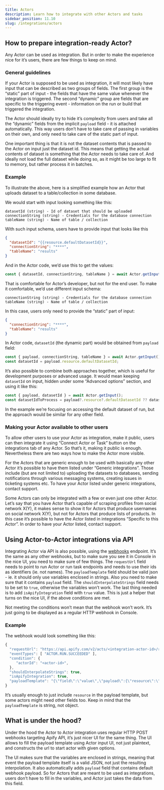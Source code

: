 ```yaml
---
title: Actors
description: Learn how to integrate with other Actors and tasks
sidebar_position: 11.10
slug: /integrations/actors
---
```


## How to prepare integration-ready Actor?

Any Actor can be used as integration. But in order to make the experience nice for it’s users, there are few things to keep on mind.

### General guidelines

If your Actor is supposed to be used as integration, it will most likely have input that can be described as two groups of fields. The first group is the “static” part of input - the fields that have the same value whenever the integration is triggered. The second “dynamic” group are fields that are specific to the triggering event - information on the run or build that triggered the integration.

The Actor should ideally try to hide it’s complexity from users and take all the “dynamic” fields from the implicit `payload` field - it is attached automatically. This way users don’t have to take care of passing in variables on their own, and only need to take care of the static part of input.

One important thing is that it is not the dataset contents that is passed to the Actor on input just the dataset id. This means that getting the actual contents of dataset is something that the Actor needs to take care of. And ideally not load the full dataset while doing so, as it might be too large to fit to memory, but rather process it in batches.

### Example

To illustrate the above, here is a simplified example how an Actor that uploads dataset to a table/collection in some database.

We would start with input looking something like this:

```plaintext
datasetId (string) - Id of dataset that should be uploaded
connectionString (string) - Credentials for the database connection
tableName (string) - Name of table / collection
```

With such input schema, users have to provide input that looks like this

```json
{
  "datasetId": "{{resource.defaultDatasetId}}",
  "connectionString": "****",
  "tableName": "results"
}
```

And in the Actor code, we’d use this to get the values:

```js
const { datasetId, connectionString, tableName } = await Actor.getInput();
```

That is comfortable for Actor’s developer, but not for the end user. To make it comfortable, we’d use different input schema:

```
connectionString (string) - Credentials for the database connection
tableName (string) - Name of table / collection
```

In this case, users only need to provide the “static” part of input:

```json
{
  "connectionString": "****",
  "tableName": "results"
}
```

In Actor code, `datasetId` (the dynamic part) would be obtained from `payload` field:

```jsx
const { payload, connectionString, tableName } = await Actor.getInput();
const datasetId = payload.resource.defaultDatasetId;
```

It’s also possible to combine both approaches together, which is useful for development purposes or advanced usage. It would mean keeping `datasetId` on input, hidden under some “Advanced options” section, and using it like this:

```jsx
const { payload, datasetId } = await Actor.getInput();
const datasetIdToProcess = payload?.resource?.defaultDatasetId ?? datasetId;
```

In the example we’re focusing on accessing the default dataset of run, but the approach would be similar for any other field.

### Making your Actor available to other users

To allow other users to use your Actor as integration, make it public, users can then integrate it using “Connect Actor or Task” button on the integrations tab of any Actor. So that’s it, making it public is enough. Nevertheless there are two ways how to make the Actor more visible.

For the Actors that are generic enough to be used with basically any other Actor it’s possible to have them listed under “Generic integrations”. Those include (but are not limited to) uploading the datasets to databases, sending notifications through various messaging systems, creating issues in ticketing systems etc. To have your Actor listed under generic integrations, contact support.

Some Actors can only be integrated with a few or even just one other Actor. Let’s say that you have Actor that’s capable of scraping profiles from social network X(Y), it makes sense to show it for Actors that produce usernames on social network X(Y), but not for Actors that produce lists of products. In this case it’s possible to have the Actor listed in integrations “Specific to this Actor”. In order to have your Actor listed, contact support.

## Using Actor-to-Actor integrations via API

Integrating Actor via API is also possible, using the [webhooks](https://docs.apify.com/api/v2#/reference/webhooks/webhook-collection/create-webhook) endpoint. It’s the same as any other webhooks, but to make sure you see it in Console in the nice UI, you need to make sure of few things. The `requestUrl` field needs to point to run Actor or run task endpoints and needs to use their ids as identifiers (ie. not names). The `payloadTemplate` field should be valid json - ie. it should only use variables enclosed in strings. Also you need to make sure that it contains `payload` field. The `shouldInterpolateStrings` field needs to be set to `true`, otherwise the variables won’t work. The last thing needed is to add `isApifyIntegration` field with `true` value. This is just a helper that turns on the nice UI, if the above conditions are met.

Not meeting the conditions won’t mean that the webhook won’t work. It’s just going to be displayed as a regular HTTP webhook in Console.

### Example

The webhook would look something like this:

```jsx
{
  "requestUrl": "https://api.apify.com/v2/acts/<integration-actor-id>/runs",
  "eventTypes": [ "ACTOR.RUN.SUCCEEDED" ],
  "condition": {
     "actorId": "<actor-id>",
  },
  "shouldInterpolateStrings": true,
  "isApifyIntegration": true,
  "payloadTemplate": "{\"field\":\"value\",\"payload\":{\"resource\":\"{{resource}}\"}}",
}
```

It’s usually enough to just include `resource` in the payload template, but some actors might need other fields too. Keep in mind that the `payloadTemplate` is string, not object.

## What is under the hood?

Under the hood the Actor to Actor integration uses regular HTTP POST webhooks targeting Apify API, it’s just nicer UI for the same thing. The UI allows to fill the payload template using Actor input UI, not just plaintext, and constructs the url to start actor with given options.

The UI makes sure that the variables are enclosed in strings, meaning that event the payload template itself is a valid JSON, not just the resulting interpolation. It also automatically adds `payload` field that contains default webhook payload. So for Actors that are meant to be used as integrations, users don’t have to fill in the variables, and Actor just takes the data from this field.